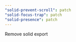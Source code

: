 ```yaml
---
"solid-prevent-scroll": patch
"solid-focus-trap": patch
"solid-presence": patch
---
```


Remove solid export
